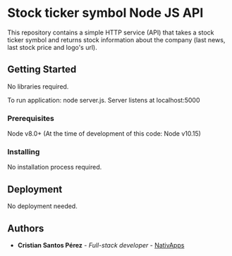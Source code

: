 # Stock ticker symbol Node JS API

This repository contains a simple HTTP service (API) that takes a stock ticker symbol and returns stock information about the company (last news, last stock price and logo's url). 

## Getting Started

No libraries required.

To run application: node server.js. Server listens at localhost:5000

### Prerequisites

Node v8.0+ (At the time of development of this code: Node v10.15)

### Installing

No installation process required.

## Deployment

No deployment needed.

## Authors

* **Cristian Santos Pérez** - *Full-stack developer* - [NativApps](https://github.com/csantosnativ)
